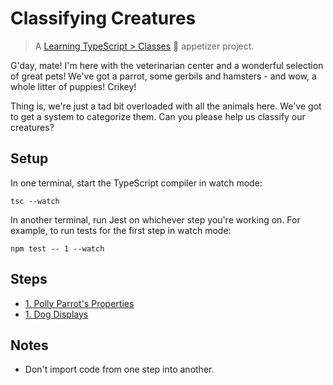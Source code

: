 # Classifying Creatures

> A [Learning TypeScript > Classes](https://learning-typescript.com/classes) 🥗 appetizer project.

G'day, mate!
I'm here with the veterinarian center and a wonderful selection of great pets!
We've got a parrot, some gerbils and hamsters - and wow, a whole litter of puppies!
Crikey!

Thing is, we're just a tad bit overloaded with all the animals here.
We've got to get a system to categorize them.
Can you please help us classify our creatures?

## Setup

In one terminal, start the TypeScript compiler in watch mode:

```shell
tsc --watch
```

In another terminal, run Jest on whichever step you're working on.
For example, to run tests for the first step in watch mode:

```shell
npm test -- 1 --watch
```

## Steps

- [1. Polly Parrot's Properties](./01-polly-parrots-properties)
- [1. Dog Displays](./02-dog-displays)

## Notes

- Don't import code from one step into another.
